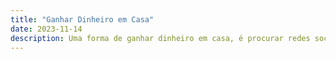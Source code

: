 ```yaml
---
title: "Ganhar Dinheiro em Casa"
date: 2023-11-14
description: Uma forma de ganhar dinheiro em casa, é procurar redes sociais.
---
```

